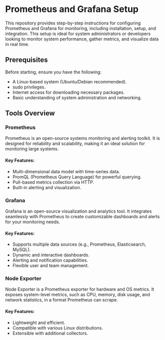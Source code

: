 # Prometheus and Grafana Setup

This repository provides step-by-step instructions for configuring Prometheus and Grafana for monitoring, including installation, setup, and integration. This setup is ideal for system administrators or developers looking to monitor system performance, gather metrics, and visualize data in real time.

## Prerequisites

Before starting, ensure you have the following:

- A Linux-based system (Ubuntu/Debian recommended).
- sudo privileges.
- Internet access for downloading necessary packages.
- Basic understanding of system administration and networking.

## Tools Overview

### Prometheus

Prometheus is an open-source systems monitoring and alerting toolkit. It is designed for reliability and scalability, making it an ideal solution for monitoring large systems.

#### Key Features:
- Multi-dimensional data model with time-series data.
- PromQL (Prometheus Query Language) for powerful querying.
- Pull-based metrics collection via HTTP.
- Built-in alerting and visualization.


### Grafana

Grafana is an open-source visualization and analytics tool. It integrates seamlessly with Prometheus to create customizable dashboards and alerts for your monitoring needs.

#### Key Features:
- Supports multiple data sources (e.g., Prometheus, Elasticsearch, MySQL).
- Dynamic and interactive dashboards.
- Alerting and notification capabilities.
- Flexible user and team management.


### Node Exporter

Node Exporter is a Prometheus exporter for hardware and OS metrics. It exposes system-level metrics, such as CPU, memory, disk usage, and network statistics, in a format Prometheus can scrape.

#### Key Features:
- Lightweight and efficient.
- Compatible with various Linux distributions.
- Extensible with additional collectors.
